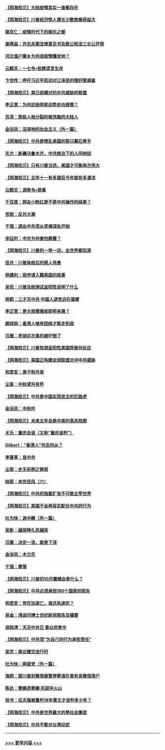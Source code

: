#### [【网海拾贝】大陆疫情其实一直都存在](../pages/nsc993/n12473948.md?t=10150351) 
#### [【网海拾贝】川普经济惊人增长少数族裔获益大](../pages/nsc993/n12471565.md?t=10150351) 
#### [骆克仁：疫情时代下的娱乐之都](../pages/nsc993/n12471312.md?t=10150351) 
#### [谢燕益：许志永案法律意见书及致公检法三长公开信](../pages/nsc993/n12470870.md?t=10150351) 
#### [河北渔户寨乡为何成疫情爆发地？](../pages/nsc993/n12464936.md?t=10150351) 
#### [云鹤天：一七令▪依靠谎言生存](../pages/nsc993/n12470034.md?t=10150351) 
#### [卞世传：呼吁习近平启动对江泽民的俄奸案调查](../pages/nsc993/n12469722.md?t=10150351) 
#### [【网海拾贝】美已组建对抗中共威胁的联盟](../pages/nsc993/n12469018.md?t=10150351) 
#### [李正宽：为何这些明星运势走向衰颓？](../pages/nsc993/n12468730.md?t=10150351) 
#### [苏淳：那些人格分裂的被洗脑的大陆人](../pages/nsc993/n12467858.md?t=10150351) 
#### [金浴凤：沼泽地的社会主义（外一篇）](../pages/nsc993/n12467792.md?t=10150351) 
#### [【网海拾贝】中共是搅乱美国的那只幕后黑手](../pages/nsc993/n12467700.md?t=10150351) 
#### [东方：新疆乌鲁木齐，中共统治下的人间地狱](../pages/nsc993/n12466075.md?t=10150351) 
#### [【网海拾贝】只有川普当选，美国才可能再次伟大](../pages/nsc993/n12466013.md?t=10150351) 
#### [【网海拾贝】去年十一有多猖狂今年就有多凄凉](../pages/nsc993/n12463649.md?t=10150351) 
#### [云鹤天：调笑令▪禁毒](../pages/nsc993/n12462975.md?t=10150351) 
#### [千百度：网友小粉红是不是中共操作的结果？](../pages/nsc993/n12461025.md?t=10150351) 
#### [苦胆：反共大潮](../pages/nsc993/n12459469.md?t=10150351) 
#### [千瑞：退出中共须从灵魂深处开始](../pages/nsc993/n12459437.md?t=10150351) 
#### [宋征时：中共为何害怕蔡霞？](../pages/nsc993/n12459097.md?t=10150351) 
#### [【网海拾贝】川普的一举一动，全世界都知道](../pages/nsc993/n12458825.md?t=10150351) 
#### [佳月：川普染疫后的感人场景](../pages/nsc993/n12456994.md?t=10150351) 
#### [杨建利：我申请入籍美国的故事](../pages/nsc993/n12455635.md?t=10150351) 
#### [吴侃：川普总统测试呈阳性说明了什么](../pages/nsc993/n12451869.md?t=10150351) 
#### [扬箭：三才灭中共 中国人退党迫在眉睫](../pages/nsc993/n12451842.md?t=10150351) 
#### [李正宽：更大规模瘟疫即将来袭？](../pages/nsc993/n12451455.md?t=10150351) 
#### [颜纯钩：香港人唯有团结才能走到底](../pages/nsc993/n12450870.md?t=10150351) 
#### [沉雁：老胡这次真的被吓倒了](../pages/nsc993/n12449796.md?t=10150351) 
#### [【网海拾贝】川普检测呈阳性美国将做何反应](../pages/nsc993/n12449042.md?t=10150351) 
#### [【网海拾贝】美国正构建全球联盟对冲中共威胁](../pages/nsc993/n12446580.md?t=10150351) 
#### [祝君安：庚子秋月夜](../pages/nsc993/n12445870.md?t=10150351) 
#### [尘客：中秋望月有怀](../pages/nsc993/n12444632.md?t=10150351) 
#### [【网海拾贝】中共是中国实现民主的拦路虎](../pages/nsc993/n12443573.md?t=10150351) 
#### [金浴凤：中秋吟](../pages/nsc993/n12441773.md?t=10150351) 
#### [【网海拾贝】未来五年会是中美的高风险期](../pages/nsc993/n12440760.md?t=10150351) 
#### [关乐：重庆会谈（又称“重庆谈判”）](../pages/nsc993/n12437525.md?t=10150351) 
#### [Gilbert：“香港人”何去何从？](../pages/nsc993/n12435894.md?t=10150351) 
#### [李春草：哀中共](../pages/nsc993/n12435874.md?t=10150351) 
#### [尘客：史无前例之罪恶](../pages/nsc993/n12435762.md?t=10150351) 
#### [陆客：末世民风（六）](../pages/nsc993/n12435354.md?t=10150351) 
#### [【网海拾贝】中共的独裁扩张不可能主宰世界](../pages/nsc993/n12435151.md?t=10150351) 
#### [【网海拾贝】美国不会再容忍配合中共的行为](../pages/nsc993/n12433808.md?t=10150351) 
#### [吐为快：迷中醒（外一篇）](../pages/nsc993/n12433585.md?t=10150351) 
#### [吴新：越胡挣扎死越突](../pages/nsc993/n12433562.md?t=10150351) 
#### [沉雁：决定一流，就是下流](../pages/nsc993/n12432128.md?t=10150351) 
#### [金浴凤：木兰花](../pages/nsc993/n12432124.md?t=10150351) 
#### [千瑞：寥落](../pages/nsc993/n12432071.md?t=10150351) 
#### [【网海拾贝】川普的10月震撼会是什么？](../pages/nsc993/n12431624.md?t=10150351) 
#### [【网海拾贝】中共必须承担180个国家的损失](../pages/nsc993/n12428893.md?t=10150351) 
#### [祝君安：党在加速亡，谁还执迷欢？](../pages/nsc993/n12428652.md?t=10150351) 
#### [易金：浅谈闫博士世纪新冠报告及撮要](../pages/nsc993/n12426822.md?t=10150351) 
#### [郑纯清：天灭中共日 善众欢笑中](../pages/nsc993/n12426784.md?t=10150351) 
#### [【网海拾贝】中共须“为自己的行为承担责任”](../pages/nsc993/n12426067.md?t=10150351) 
#### [梁京：美台建交进行时](../pages/nsc993/n12424066.md?t=10150351) 
#### [吐为快：两面党（外一篇）](../pages/nsc993/n12424043.md?t=10150351) 
#### [海网：就川普封微信被暂停寄语在美有良微信用户](../pages/nsc993/n12424021.md?t=10150351) 
#### [陈达：寒蝉造寒蝉 死寂孕火山](../pages/nsc993/n12423958.md?t=10150351) 
#### [投书：任志强被重判18年黄文才该判多少年？](../pages/nsc993/n12423672.md?t=10150351) 
#### [【网海拾贝】中共是世界最大的黑社会集团](../pages/nsc993/n12423543.md?t=10150351) 
#### [【网海拾贝】中共不敢对台湾动武](../pages/nsc993/n12421418.md?t=10150351) 

----
#### [ >>> 更早内容 <<< ](../indexes/nsc993-earlier.md)
